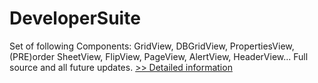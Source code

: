 # DeveloperSuite
Set of following Components: GridView, DBGridView, PropertiesView, (PRE)order SheetView, FlipView, PageView, AlertView, HeaderView... Full source and all future updates.
[>> Detailed information](https://secure.shareit.com/shareit/product.html?productid=300009307&affiliateid=200057808)